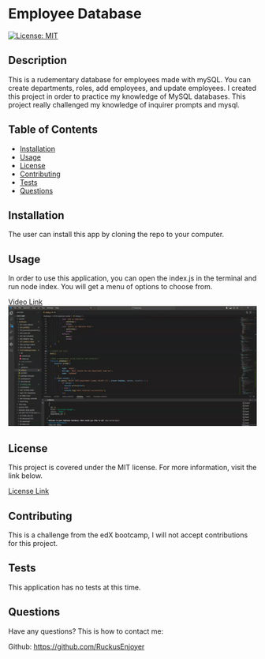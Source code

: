 
# Employee Database
[![License: MIT](https://img.shields.io/badge/License-MIT-yellow.svg)](https://opensource.org/licenses/MIT)
## Description

This is a rudementary database for employees made with mySQL. You can create departments, roles, add employees, and update employees. I created this project in order to practice my knowledge of MySQL databases. This project really challenged my knowledge of inquirer prompts and mysql.
    
## Table of Contents

- [Installation](#Installation)
- [Usage](#Usage)
- [License](#License)
- [Contributing](#Contributing)
- [Tests](#Tests)
- [Questions](#Questions)
    
## Installation

The user can install this app by cloning the repo to your computer.

## Usage
    
In order to use this application, you can open the index.js in the terminal and run node index. You will get a menu of options to choose from.

[Video Link]()
[![A video of how to use the application.](./images/Capture.PNG)](https://drive.google.com/file/d/17X7S2rnTqk9LciCWsEadVQuZXFpenbrE/view "How to Use")

## License

This project is covered under the MIT license. For more information, visit the link below.

[License Link](./LICENSE)

## Contributing

This is a challenge from the edX bootcamp, I will not accept contributions for this project.
    
## Tests

This application has no tests at this time.
    
## Questions

Have any questions? This is how to contact me:

Github: https://github.com/RuckusEnjoyer

    